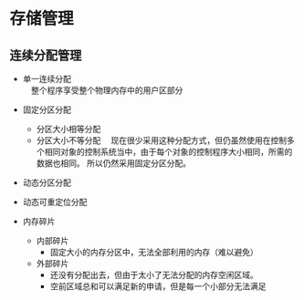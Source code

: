 存储管理
=================

## 连续分配管理<br>

- 单一连续分配<br>
&emsp;整个程序享受整个物理内存中的用户区部分<br>
- 固定分区分配<br>
  - 分区大小相等分配
  - 分区大小不等分配
&emsp;现在很少采用这种分配方式，但仍虽然使用在控制多个相同对象的控制系统当中，由于每个对象的控制程序大小相同，所需的数据也相同。
所以仍然采用固定分区分配。<br>
- 动态分区分配<br>


- 动态可重定位分配<br>
- 内存碎片<br>
  - 内部碎片<br>
    - 固定大小的内存分区中，无法全部利用的内存（难以避免）
  - 外部碎片<br>
    - 还没有分配出去，但由于太小了无法分配的内存空闲区域。
    - 空前区域总和可以满足新的申请，但是每一个小部分无法满足



